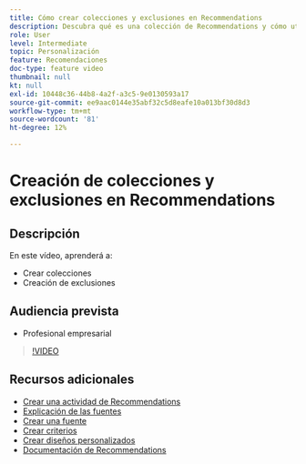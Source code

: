 ```yaml
---
title: Cómo crear colecciones y exclusiones en Recommendations
description: Descubra qué es una colección de Recommendations y cómo utilizarla. Descubra qué es una exclusión de Recommendations y cómo utilizarla.
role: User
level: Intermediate
topic: Personalización
feature: Recomendaciones
doc-type: feature video
thumbnail: null
kt: null
exl-id: 10448c36-44b8-4a2f-a3c5-9e0130593a17
source-git-commit: ee9aac0144e35abf32c5d8eafe10a013bf30d8d3
workflow-type: tm+mt
source-wordcount: '81'
ht-degree: 12%

---
```


# Creación de colecciones y exclusiones en Recommendations

## Descripción

En este vídeo, aprenderá a:

* Crear colecciones
* Creación de exclusiones

## Audiencia prevista

* Profesional empresarial

>[!VIDEO](https://video.tv.adobe.com/v/27689?quality=12)

## Recursos adicionales

* [Crear una actividad de Recommendations](create-a-recommendations-activity.md)
* [Explicación de las fuentes](understanding-feeds.md)
* [Crear una fuente](create-a-feed.md)
* [Crear criterios](create-criteria.md)
* [Crear diseños personalizados](create-custom-designs.md)
* [Documentación de Recommendations](https://docs.adobe.com/content/help/en/target/using/recommendations/recommendations.html)
